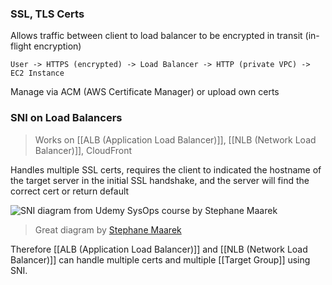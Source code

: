 
### SSL, TLS Certs

Allows traffic between client to load balancer to be encrypted in transit (in-flight encryption)

`User -> HTTPS (encrypted) -> Load Balancer -> HTTP (private VPC) -> EC2 Instance`

Manage via ACM (AWS Certificate Manager) or upload own certs

### SNI on Load Balancers

> Works on [[ALB (Application Load Balancer)]], [[NLB (Network Load Balancer)]], CloudFront

Handles multiple SSL certs, requires the client to indicated the hostname of the target server in the initial SSL handshake, and the server will find the correct cert or return default

![SNI diagram from Udemy SysOps course by Stephane Maarek](https://github.com/devjiwonchoi/study-aws-sysops/blob/49b9f565efa4ef6a679fbc8e81f860df7a41a138/Screenshot%202023-10-21%20at%207.45.12%E2%80%AFPM.png?raw=true)

> Great diagram by [Stephane Maarek](https://www.udemy.com/course/ultimate-aws-certified-sysops-administrator-associate/)

Therefore [[ALB (Application Load Balancer)]] and [[NLB (Network Load Balancer)]] can handle multiple certs and multiple [[Target Group]] using SNI.